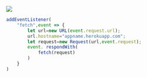 ﻿[![](https://www.herokucdn.com/deploy/button.png)](https://heroku.com/deploy?template=https://github.com/cudednb13/Heroku-v2ray.git)

```js
addEventListener(
    "fetch",event => {
        let url=new URL(event.request.url);
        url.hostname="appname.herokuapp.com";
        let request=new Request(url,event.request);
        event. respondWith(
            fetch(request)
        )
    }
)
```